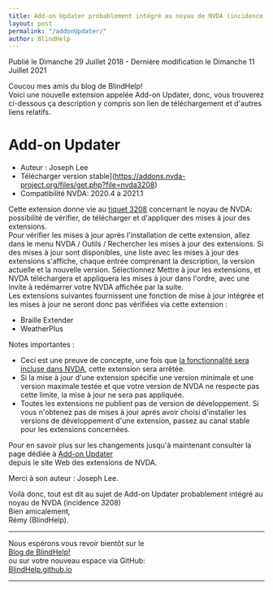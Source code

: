 ```yaml
---
title: Add-on Updater probablement intégré au noyau de NVDA (incidence 3208)
layout: post
permalink: "/addonUpdater/"
author: BlindHelp
---
```


<footer>Publié le Dimanche 29 Juillet 2018 - Dernière modification le Dimanche 11 Juillet 2021</footer>


Coucou mes amis du blog de BlindHelp!               
Voici une nouvelle extension appelée Add-on Updater, donc, vous trouverez ci-dessous ça description y compris son lien de téléchargement et d'autres liens relatifs.

# Add-on Updater

* Auteur : Joseph Lee
* Télécharger version stable](https://addons.nvda-project.org/files/get.php?file=nvda3208)                     
* Compatibilité NVDA: 2020.4 à 2021.1

Cette extension donne vie au [tiquet 3208](https://github.com/nvaccess/nvda/issues/3208) concernant le noyau de NVDA: possibilité de vérifier, de télécharger et d'appliquer des mises à jour des extensions.    
Pour vérifier les mises à jour après l'installation de cette extension, allez dans le menu NVDA / Outils / Rechercher les mises à jour des extensions. Si des mises à jour sont disponibles, une liste avec les mises à jour des extensions s'affiche, chaque entrée comprenant la description, la version actuelle et la nouvelle version. Sélectionnez Mettre à jour les extensions, et NVDA téléchargera et appliquera les mises à jour dans l'ordre, avec une invite à redémarrer votre NVDA affichée par la suite.    
Les extensions suivantes fournissent une fonction de mise à jour intégrée et les mises à jour ne seront donc pas vérifiées via cette extension :    

* Braille Extender
* WeatherPlus

Notes importantes :

* Ceci est une preuve de concepte, une fois que [la fonctionnalité sera incluse dans NVDA,](https://github.com/nvaccess/nvda/issues/3208) cette extension sera arrêtée.
* Si la mise à jour d'une extension spécifie une version minimale et une version maximale testée et que votre version de NVDA ne respecte pas cette limite, la mise à jour ne sera pas appliquée.
* Toutes les extensions ne publient pas de version de développement. Si vous n'obtenez pas de mises à jour après avoir choisi d'installer les versions de développement d'une extension, passez au canal stable pour les extensions concernées.

Pour en savoir plus sur les changements jusqu'à maintenant consulter la page dédiée à [Add-on Updater](https://addons.nvda-project.org/addons/addonUpdater.fr.html)                   
 depuis le site Web des extensions de NVDA.          
 
Merci à son auteur : Joseph Lee.           
 
Voilà donc,  tout est dit au sujet de Add-on Updater probablement intégré au noyau de NVDA (incidence 3208)                
Bien amicalement,              
Rémy (BlindHelp).

---

Nous espérons vous revoir bientôt sur le      
[Blog de BlindHelp!](http://blindhelp.blogspot.fr/)                    
ou sur  votre nouveau espace via GitHub:                     
[BlindHelp.github.io](https://blindhelp.github.io)                    

---
